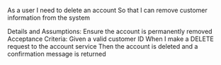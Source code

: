 As a user
I need to delete an account
So that I can remove customer information from the system

Details and Assumptions:
Ensure the account is permanently removed
Acceptance Criteria:
Given a valid customer ID
When I make a DELETE request to the account service
Then the account is deleted and a confirmation message is returned

